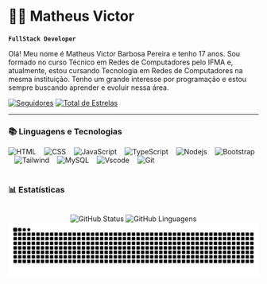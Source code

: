 # 🧑‍💻 Matheus Victor

**`FullStack Developer`**

Olá! Meu nome é Matheus Victor Barbosa Pereira e tenho 17 anos.
Sou formado no curso Técnico em Redes de Computadores pelo IFMA e, atualmente, estou cursando Tecnologia em Redes de Computadores na mesma instituição. Tenho um grande interesse por programação e estou sempre buscando aprender e evoluir nessa área.

<p align="left">
      <a href="https://github.com/MatheusVBP?tab=followers">
         <img alt="Seguidores" title="Siga-me no GitHub" src="https://custom-icon-badges.demolab.com/github/followers/MatheusVBP?color=236ad3&labelColor=1155ba&style=for-the-badge&logo=person-add&label=Seguidores&logoColor=white"/></a>
      <a href="https://github.com/MatheusVBP?tab=repositories&sort=stargazers">
         <img alt="Total de Estrelas" title="Total de Estrelas no GitHub" src="https://custom-icon-badges.demolab.com/github/stars/MatheusVBP?color=55960c&style=for-the-badge&labelColor=488207&logo=star&label=Estrelas"/></a>
</p>

---

### 📚 Linguagens e Tecnologias

<div align="left">
<img 
alt="HTML"
title="HTML"
width="25px"
src="https://cdn.jsdelivr.net/gh/devicons/devicon@latest/icons/html5/html5-original.svg"
/>
<img width="8" />
<img 
alt="CSS"
title="CSS"
width="25px" src="https://cdn.jsdelivr.net/gh/devicons/devicon@latest/icons/css3/css3-original.svg"
/>
<img width="8" />
<img 
alt="JavaScript"
title="JavaScript"
width="25px"
src="https://cdn.jsdelivr.net/gh/devicons/devicon@latest/icons/javascript/javascript-original.svg"
/>
<img width="8" />
<img
alt="TypeScript"
title="TypeScript"
width="25px"
src="https://cdn.jsdelivr.net/gh/devicons/devicon@latest/icons/typescript/typescript-original.svg"
/>
<img width="8" />
<img 
alt="Nodejs"
title="Nodejs"
width="25px"
src="https://cdn.jsdelivr.net/gh/devicons/devicon@latest/icons/nodejs/nodejs-original-wordmark.svg"
/>
<img width="8" />
<img 
alt="Bootstrap"
title="Bootstrap"
width="25px"
src="https://cdn.jsdelivr.net/gh/devicons/devicon@latest/icons/bootstrap/bootstrap-original.svg"
/>
<img width="8" />
<img
alt="Tailwind"
title="Tailwind"
width="25px"
src="https://cdn.jsdelivr.net/gh/devicons/devicon@latest/icons/tailwindcss/tailwindcss-original.svg"
/>
<img width="8" />
<img 
alt="MySQL"
title="MySQL"
width="25px"
src="https://cdn.jsdelivr.net/gh/devicons/devicon@latest/icons/mysql/mysql-original.svg"
/>
<img width="8" />
<img 
alt="Vscode"
title="Vscode"
width="25px"
src="https://cdn.jsdelivr.net/gh/devicons/devicon@latest/icons/vscode/vscode-original.svg"
/>
<img width="8" />
<img 
alt="Git"
title="Git"
width="25px"
src="https://cdn.jsdelivr.net/gh/devicons/devicon@latest/icons/git/git-original.svg"
/>
</div>
<br>

### 📊 Estatísticas
<br>
<div style="text-align: center;" align="center">
<img alt="GitHub Status" padding-right="10px" src="https://github-readme-stats.vercel.app/api?username=MatheusVBP&hide_title=true&show_icons=true&include_all_commits=false&count_private=true&locale=pt-br&line_height=25&hide=issues&bg_color=000&title_color=1b52de&text_color=FFF&border_radius=3&border_color=1b52de&icon_color=1b52de&theme=jolly&cache_seconds=0"
/>
<img alt="GitHub Linguagens" src="https://github-readme-stats.vercel.app/api/top-langs/?username=MatheusVBP&line_height=10&card_width=290&layout=compact&hide_title=false&include_all_commits=true&count_private=true&langs_count=9&show_icons=true&title_color=1b52de&bg_color=000&text_color=8B8B8B&border_radius=3&border_color=1b52de&count_private=true&locale=pt-br&cache_seconds=0"
/>
</div>

<picture align="center">
  <source media="(prefers-color-scheme: dark)" srcset="https://raw.githubusercontent.com/MatheusVBP/MatheusVBP/output/github-contribution-grid-snake-dark.svg">
  <source media="(prefers-color-scheme: light)" srcset="https://raw.githubusercontent.com/MatheusVBP/MatheusVBP/output/github-contribution-grid-snake-dark.svg">
  <img align="center" alt="github contribution grid snake animation" src="https://raw.githubusercontent.com/MatheusVBP/MatheusVBP/output/github-contribution-grid-snake.svg">
</picture>



